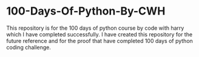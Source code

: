 # 100-Days-Of-Python-By-CWH
This repository is for the 100 days of python course by code with harry which I have completed successfully.
I have created this repository for the future reference and for the proof that have completed 100 days of python coding challenge.
